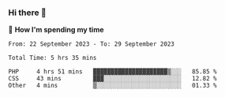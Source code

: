 ### Hi there 👋

🐛 **How I'm spending my time**
<!--START_SECTION:waka-->

```all_time
From: 22 September 2023 - To: 29 September 2023

Total Time: 5 hrs 35 mins

PHP     4 hrs 51 mins   ▓▓▓▓▓▓▓▓▓▓▓▓▓▓▓▓▓▓▓▓▓▒░░░   85.85 %
CSS     43 mins         ▓▓▓░░░░░░░░░░░░░░░░░░░░░░   12.82 %
Other   4 mins          ▒░░░░░░░░░░░░░░░░░░░░░░░░   01.33 %
```

<!--END_SECTION:waka-->

<!--
**cugel2/cugel2** is a ✨ _special_ ✨ repository because its `README.md` (this file) appears on your GitHub profile.

Here are some ideas to get you started:

- 🔭 I’m currently working on ...
- 🌱 I’m currently learning ...
- 👯 I’m looking to collaborate on ...
- 🤔 I’m looking for help with ...
- 💬 Ask me about ...
- 📫 How to reach me: ...
- 😄 Pronouns: ...
- ⚡ Fun fact: ...
-->
